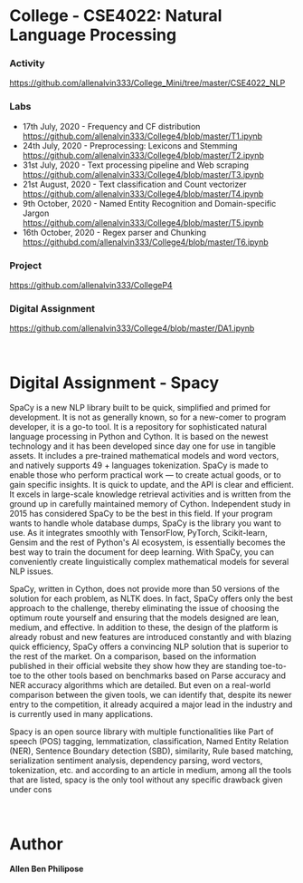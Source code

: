 # College - CSE4022: Natural Language Processing

### Activity
https://github.com/allenalvin333/College_Mini/tree/master/CSE4022_NLP

### Labs
- 17th July, 2020 - Frequency and CF distribution<br/>https://github.com/allenalvin333/College4/blob/master/T1.ipynb
- 24th July, 2020 - Preprocessing: Lexicons and Stemming<br/>https://github.com/allenalvin333/College4/blob/master/T2.ipynb
- 31st July, 2020 - Text processing pipeline and Web scraping<br/>https://github.com/allenalvin333/College4/blob/master/T3.ipynb
- 21st August, 2020 - Text classification and Count vectorizer<br/>https://github.com/allenalvin333/College4/blob/master/T4.ipynb
- 9th October, 2020 - Named Entity Recognition and Domain-specific Jargon<br/>https://github.com/allenalvin333/College4/blob/master/T5.ipynb
- 16th October, 2020 - Regex parser and Chunking<br/>https://githubd.com/allenalvin333/College4/blob/master/T6.ipynb

### Project
https://github.com/allenalvin333/CollegeP4

### Digital Assignment
https://github.com/allenalvin333/College4/blob/master/DA1.ipynb

  
<br/>
  
# Digital Assignment - Spacy

SpaCy is a new NLP library built to be quick, simplified and primed for development. It is not as generally known, so for a new-comer to program developer, it is a go-to tool. It is a repository for sophisticated natural language processing in Python and Cython. It is based on the newest technology and it has been developed since day one for use in tangible assets. It includes a pre-trained mathematical models and word vectors, and natively supports 49 + languages tokenization. SpaCy is made to enable those who perform practical work — to create actual goods, or to gain specific insights. It is quick to update, and the API is clear and efficient. It excels in large-scale knowledge retrieval activities and is written from the ground up in carefully maintained memory of Cython. Independent study in 2015 has considered SpaCy to be the best in this field. If your program wants to handle whole database dumps, SpaCy is the library you want to use. As it integrates smoothly with TensorFlow, PyTorch, Scikit-learn, Gensim and the rest of Python's AI ecosystem, is essentially becomes the best way to train the document for deep learning. With SpaCy, you can conveniently create linguistically complex mathematical models for several NLP issues.
  
SpaCy, written in Cython, does not provide more than 50 versions of the solution for each problem, as NLTK does. In fact, SpaCy offers only the best approach to the challenge, thereby eliminating the issue of choosing the optimum route yourself and ensuring that the models designed are lean, medium, and effective. In addition to these, the design of the platform is already robust and new features are introduced constantly and with blazing quick efficiency, SpaCy offers a convincing NLP solution that is superior to the rest of the market. On a comparison, based on the information published in their official website they show how they are standing toe-to-toe to the other tools based on benchmarks based on Parse accuracy and NER accuracy algorithms which are detailed. But even on a real-world comparison between the given tools, we can identify that, despite its newer entry to the competition, it already acquired a major lead in the industry and is currently used in many applications.
  
Spacy is an open source library with multiple functionalities like Part of speech (POS) tagging, lemmatization, classification, Named Entity Relation (NER), Sentence Boundary detection (SBD), similarity, Rule based matching, serialization sentiment analysis, dependency parsing, word vectors, tokenization, etc. and according to an article in medium, among all the tools that are listed, spacy is the only tool without any specific drawback given under cons
  
<br/>
  
# Author
**Allen Ben Philipose**
